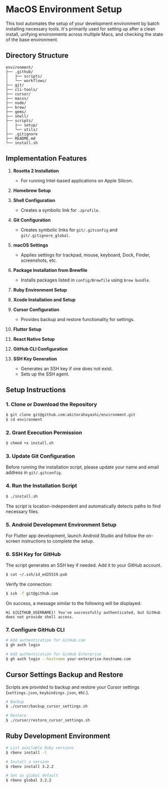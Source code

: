 # MacOS Environment Setup

This tool automates the setup of your development environment by batch installing necessary tools. It's primarily used for setting up after a clean install, unifying environments across multiple Macs, and checking the state of the base environment.

## Directory Structure

```
environment/
├── .github/
│   ├── scripts/
│   └── workflows/
├── git/
├── cli-tools/
├── cursor/
├── macos/
├── node/
├── brew/
├── gems/
├── shell/
├── scripts/
│   ├── setup/
│   └── utils/
├── .gitignore
├── README.md
└── install.sh
```

## Implementation Features

1.  **Rosetta 2 Installation**
    -   For running Intel-based applications on Apple Silicon.

2.  **Homebrew Setup**

3.  **Shell Configuration**
    -   Creates a symbolic link for `.zprofile`.

4.  **Git Configuration**
    -   Creates symbolic links for `git/.gitconfig` and `git/.gitignore_global`.

5.  **macOS Settings**
    -   Applies settings for trackpad, mouse, keyboard, Dock, Finder, screenshots, etc.

6.  **Package Installation from Brewfile**
    -   Installs packages listed in `config/Brewfile` using `brew bundle`.

7.  **Ruby Environment Setup**

8.  **Xcode Installation and Setup**

9.  **Cursor Configuration**
    -   Provides backup and restore functionality for settings.

10. **Flutter Setup**

11. **React Native Setup**

12. **GitHub CLI Configuration**

13. **SSH Key Generation**
    -   Generates an SSH key if one does not exist.
    -   Sets up the SSH agent.

## Setup Instructions

### 1. Clone or Download the Repository

```sh
$ git clone git@github.com:akitorahayashi/environment.git
$ cd environment
```

### 2. Grant Execution Permission

```sh
$ chmod +x install.sh
```

### 3. Update Git Configuration

Before running the installation script, please update your name and email address in `git/.gitconfig`.

### 4. Run the Installation Script

```sh
$ ./install.sh
```

The script is location-independent and automatically detects paths to find necessary files.

### 5. Android Development Environment Setup

For Flutter app development, launch Android Studio and follow the on-screen instructions to complete the setup.

### 6. SSH Key for GitHub

The script generates an SSH key if needed. Add it to your GitHub account.

```sh
$ cat ~/.ssh/id_ed25519.pub
```

Verify the connection:

```sh
$ ssh -T git@github.com
```

On success, a message similar to the following will be displayed:

```
Hi ${GITHUB_USERNAME}! You've successfully authenticated, but GitHub does not provide shell access.
```

### 7. Configure GitHub CLI

```sh
# Add authentication for GitHub.com
$ gh auth login

# Add authentication for GitHub Enterprise
$ gh auth login --hostname your-enterprise-hostname.com
```

## Cursor Settings Backup and Restore

Scripts are provided to backup and restore your Cursor settings (`settings.json`, `keybindings.json`, etc.).

```bash
# Backup
$ ./cursor/backup_cursor_settings.sh

# Restore
$ ./cursor/restore_cursor_settings.sh
```

## Ruby Development Environment

```bash
# List available Ruby versions
$ rbenv install -l

# Install a version
$ rbenv install 3.2.2

# Set as global default
$ rbenv global 3.2.2
``` 